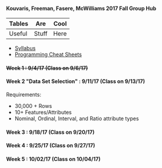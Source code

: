 #### Kouvaris, Freeman, Fasere, McWilliams 2017 Fall Group Hub

| Tables        | Are           | Cool  |
| ------------- |:-------------:| -----:|
| Useful        | Stuff         | Here  |


* [Syllabus](https://github.com/htpeter/pdti_DataMining/blob/master/Course%20Materials/Syllabus.pdf)
* [Programming Cheat Sheets]()

#### ~~Week 1 : 9/4/17 (Class on 9/6/17)~~

#### Week 2 "Data Set Selection" : 9/11/17 (Class on 9/13/17)

Requirements:
* 30,000 + Rows
* 10+ Features/Attributes
* Nominal, Ordinal, Interval, and Ratio attribute types

#### Week 3 : 9/18/17 (Class on 9/20/17)

#### Week 4 : 9/25/17 (Class on 9/27/17)

#### Week 5 : 10/02/17 (Class on 10/04/17)




